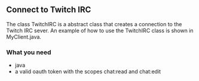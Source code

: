 ## Connect to Twitch IRC

The class TwitchIRC is a abstract class that creates a connection to the Twitch IRC sever.
An example of how to use the TwitchIRC class is shown in MyClient.java.

### What you need
- java
- a valid oauth token with the scopes chat:read and chat:edit
